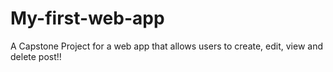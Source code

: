 # My-first-web-app
A Capstone Project for a web app that allows users to create, edit, view and delete post!!
